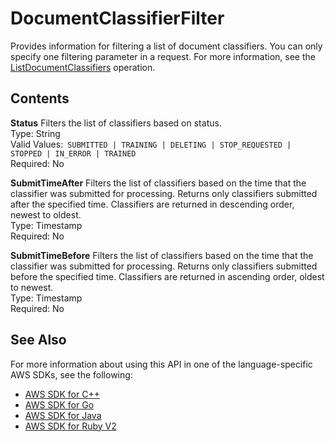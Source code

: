 # DocumentClassifierFilter<a name="API_DocumentClassifierFilter"></a>

Provides information for filtering a list of document classifiers\. You can only specify one filtering parameter in a request\. For more information, see the [ListDocumentClassifiers](API_ListDocumentClassifiers.md) operation\.

## Contents<a name="API_DocumentClassifierFilter_Contents"></a>

 **Status**   <a name="comprehend-Type-DocumentClassifierFilter-Status"></a>
Filters the list of classifiers based on status\.   
Type: String  
Valid Values:` SUBMITTED | TRAINING | DELETING | STOP_REQUESTED | STOPPED | IN_ERROR | TRAINED`   
Required: No

 **SubmitTimeAfter**   <a name="comprehend-Type-DocumentClassifierFilter-SubmitTimeAfter"></a>
Filters the list of classifiers based on the time that the classifier was submitted for processing\. Returns only classifiers submitted after the specified time\. Classifiers are returned in descending order, newest to oldest\.  
Type: Timestamp  
Required: No

 **SubmitTimeBefore**   <a name="comprehend-Type-DocumentClassifierFilter-SubmitTimeBefore"></a>
Filters the list of classifiers based on the time that the classifier was submitted for processing\. Returns only classifiers submitted before the specified time\. Classifiers are returned in ascending order, oldest to newest\.  
Type: Timestamp  
Required: No

## See Also<a name="API_DocumentClassifierFilter_SeeAlso"></a>

For more information about using this API in one of the language\-specific AWS SDKs, see the following:
+  [AWS SDK for C\+\+](https://docs.aws.amazon.com/goto/SdkForCpp/comprehend-2017-11-27/DocumentClassifierFilter) 
+  [AWS SDK for Go](https://docs.aws.amazon.com/goto/SdkForGoV1/comprehend-2017-11-27/DocumentClassifierFilter) 
+  [AWS SDK for Java](https://docs.aws.amazon.com/goto/SdkForJava/comprehend-2017-11-27/DocumentClassifierFilter) 
+  [AWS SDK for Ruby V2](https://docs.aws.amazon.com/goto/SdkForRubyV2/comprehend-2017-11-27/DocumentClassifierFilter) 